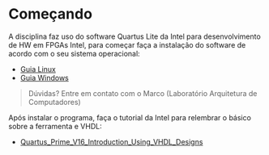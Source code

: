 # Começando

A disciplina faz uso do software Quartus Lite da Intel para desenvolvimento de HW em FPGAs Intel,
para começar faça a instalação do software de acordo com o seu sistema operacional:

- [Guia Linux](https://github.com/Insper/DesignComputadores/blob/master/Guia_Instalacao_QuartusLite_23.1std.1.993/Ubuntu_24.04_Guia_Instalacao_QuartusLite_23.1.1_Questa_CycloneV_02_2025.md)
- [Guia Windows](https://github.com/Insper/DesignComputadores/blob/master/Guia_Instalacao_QuartusLite_23.1std.1.993/Windows_11_Guia_Instalacao_QuartusLite_23.1.1_Questa_CycloneV_02_2025.md)

> Dúvidas? Entre em contato com o Marco (Laboratório Arquitetura de Computadores)

Após instalar o programa, faça o tutorial da Intel para relembrar o básico sobre a ferramenta e VHDL:

- [Quartus_Prime_V16_Introduction_Using_VHDL_Designs](https://github.com/Insper/DesignComputadores/blob/master/Guia_Instalacao_QuartusLite_23.1std.1.993/Quartus_Prime_V16_Introduction_Using_VHDL_Designs.pdf)
